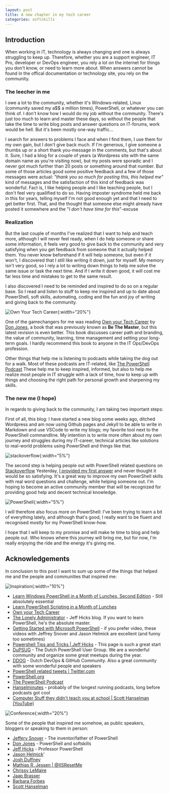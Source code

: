 ```yaml
---
layout: post
title: A new chapter in my tech career
categories: softskills
---
```


## Introduction

When working in IT, technology is always changing and one is always struggling to keep up.
Therefore, whether you are a support engineer, IT Pro, developer or DevOps engineer, you rely a lot on the internet for things you don't know, or need to learn more about.
When answers cannot be found in the offical documentation or technology site, you rely on the community.

### The leecher in me

I owe a lot to the community, whether it's Windows-related, Linux (community saved my a$$ a million times), PowerShell, or whatever you can think of. I don't know how I would do my job without the community.
There's just too much to learn and master these days, so without the people that take the time to write blog posts and answer questions on IT-forums, work would be hell.
But it's been mostly one-way traffic...

I search for answers to problems I face and when I find them, I use them for my own gain, but I don't give back much. If I'm generous, I give someone a thumbs up or a short thank you-message in the comments, but that's about it.
Sure, I had a blog for a couple of years (a Wordpress site with the same domain name as you're visiting now), but my posts were sporadic and I never got much further than 20 posts or something around that number.
But some of those articles good some positive feedback and a few of those messages were actual: *"thank you so much for posting this, this helped me"* kind of messages and the satisfaction of this kind of feedback was wonderful.
Fact is, I like helping people and I like teaching people, but I don't feel very quailified to do so. Having imposter syndrome held me back in this for years, telling myself I'm not good enough yet and that I need to get better first.
That, and the thought that someone else might already have posted it somewhere and the "*I don't have time for this*"-excuse

### Realization

But the last couple of months I've realized that I want to help and teach more, although I will never feel ready, when I do help someone or share some information, it feels very good to give back to the community and very satisfying when you get feedback from someone that it actually helped them.
You never know beforehand if it will help someone, but even if it won't, I discovered that I still like writing it down, just for myself. My memory isn't very good, so I rely a lot to writing down things to help me solve the same issue or task the next time. And if I write it down good, it will cost me far less time and mistakes to get to the same result.

I also discovered I need to be reminded and inspired to do so on a regular base. So I read and listen to stuff to keep me inspired and up to date about PowerShell, soft skills, automating, coding and the fun and joy of writing and giving back to the community.

![Own Your Tech Career](/assets/images/post_2022-08_own-tech-career.png){:width="20%"}

One of the gamechangers for me was reading [Own your Tech Career](https://www.manning.com/books/own-your-tech-career) by [Don Jones](https://twitter.com/concentrateddon), a book that was previously known as **Be The Master**, but this latest revision is even better. This book discusses career path and branding, the value of community, learning, time management and setting your long-term goals. I hardly recommend this book to anyone in the IT Ops/DevOps profession.

Other things that help me is listening to podcasts while taking the dog out for a walk. Most of these podcasts are IT-related, like [The PowerShell Podcast](https://powershellpodcast.podbean.com/)
These help me to keep inspired, informed, but also to help me realize most people in IT struggle with a lack of time, how to keep up with things and choosing the right path for personal growth and sharpening my skills.

### The new me (I hope)

In regards to giving back to the community, I am taking two important steps:

First of all, this blog: I have started a new blog some weeks ago, ditched Wordpress and am now using Github pages and Jekyll to be able to write in Markdown and use VSCode to write my blogs; my favorite tool next to the PowerShell commandline.
My intention is to write more often about my own journey and struggles during my IT-career, technical articles like solutions to real-world problems using PowerShell and things like that.

![stackoverflow](/assets/images/logo_stackoverflow.png){:width="5%"}

The second step is helping people out with PowerShell related questions on [Stackoverflow](https://stackoverflow.com/)
Yesterday, [I provided my first answer](https://stackoverflow.com/questions/73510155/share-multiple-folders-with-the-same-name-condition/73512281#73512281) and never thought it would be so satisfying. It's a great way to improve my own PowerShell skills with real word questions and challenge, while helping someone out. I'm hoping to become an active community member that will be recognized for providing good help and decent technical knowledge.

![PowerShell](/assets/images/logo_powershell_black.png){:width="5%"}

I will therefore also focus more on PowerShell: I've been trying to learn a bit of everything lately, and although that's good, I really want to be fluent and recognised mostly for my PowerShell know-how.

I hope that I will keep to my promise and will make te time to blog and help people out. Who knows where this journey will bring me, but for now, I'm really enjoying the ride and the energy it's giving me.

## Acknowledgements

In conclusion to this post I want to sum up some of the things that helped me and the people and communities that inspired me:

![Inspiration](/assets/images/post_2022-08_inspiration.png){:width="10%"}

- [Learn Windows PowerShell in a Month of Lunches, Second Edition](https://www.manning.com/books/learn-windows-powershell-in-a-month-of-lunches-second-edition) - Still absolutely essential
- [Learn PowerShell Scripting in a Month of Lunches](https://www.manning.com/books/learn-powershell-scripting-in-a-month-of-lunches)
- [Own your Tech Career](https://www.manning.com/books/own-your-tech-career)
- [The Lonely Administrator](https://jdhitsolutions.com/blog/) - Jeff Hicks blog. If you want to learn PowerShell, he's the absolute master. 
- [Getting Started with Microsoft PowerShell](https://docs.microsoft.com/en-us/shows/getting-started-with-microsoft-powershell/) - if you prefer video, these videos with Jeffrey Snover and Jason Helmick are excellent (and funny too sometimes)
- [Powershell Tips and Tricks \| Jeff Hicks](https://jdhitsolutions.com/blog/powershell-tips-tricks-and-advice/) - This page is such a great start 
- [DuPSUG](http://dupsug.com/) - The Dutch PowerShell User Group. We are a wonderful community and organize some great meetups during the year.
- [DDOG](https://ddog.nl/) - Dutch DevOps & GitHub Community. Also a great community with some wonderful people and speakers
- [PowerShell related tweets \| Twitter.com](https://twitter.com/search?q=%23PowerShell&src=typeahead_click)
- [PowerShell.org](https://powershell.org/)
- [The PowerShell Podcast](https://powershellpodcast.podbean.com/)
- [Hanselminutes](https://hanselminutes.com/) - probably of the longest running podcasts, long before podcasts got cool
- [Computer Stuff they didn't teach you at school \| Scott Hanselman (YouTube)](https://www.youtube.com/playlist?list=PL0M0zPgJ3HSesuPIObeUVQNbKqlw5U2Vr)

![Conference](/assets/images/post_2022-08_conference.png){:width="20%"}

Some of the people that inspired me somehow, as public speakers, bloggers or speaking to them in person:

- [Jeffery Snover](https://twitter.com/jsnover) - The inventor/father of PowerShell
- [Don Jones](https://twitter.com/concentrateddon) - PowerShell and softskills
- [Jeff Hicks](https://twitter.com/JeffHicks) - Professor PowerShell
- [Jason Helmick](https://twitter.com/theJasonHelmick)'
- [Josh Duffney](https://twitter.com/joshduffney)
- [Mathias R. Jessen \| @IISResetMe](https://twitter.com/https://twitter.com/IISResetMe)
- [Chrissy LeMaire](https://twitter.com/cl)
- [Jaap Brasser](https://twitter.com/Jaap_Brasser)
- [Barbara Forbes](https://twitter.com/Ba4bes)
- [Scott Hanselman](https://twitter.com/shanselman)